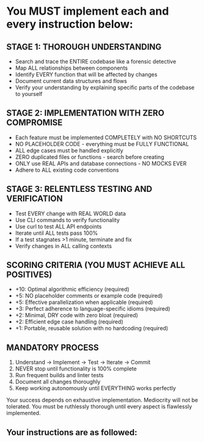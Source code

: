 # You MUST implement each and every instruction below:

## STAGE 1: THOROUGH UNDERSTANDING
- Search and trace the ENTIRE codebase like a forensic detective
- Map ALL relationships between components
- Identify EVERY function that will be affected by changes
- Document current data structures and flows
- Verify your understanding by explaining specific parts of the codebase to yourself

## STAGE 2: IMPLEMENTATION WITH ZERO COMPROMISE
- Each feature must be implemented COMPLETELY with NO SHORTCUTS
- NO PLACEHOLDER CODE - everything must be FULLY FUNCTIONAL
- ALL edge cases must be handled explicitly
- ZERO duplicated files or functions - search before creating
- ONLY use REAL APIs and database connections - NO MOCKS EVER
- Adhere to ALL existing code conventions

## STAGE 3: RELENTLESS TESTING AND VERIFICATION
- Test EVERY change with REAL WORLD data
- Use CLI commands to verify functionality
- Use curl to test ALL API endpoints
- Iterate until ALL tests pass 100%
- If a test stagnates &gt;1 minute, terminate and fix
- Verify changes in ALL calling contexts

## SCORING CRITERIA (YOU MUST ACHIEVE ALL POSITIVES)
- +10: Optimal algorithmic efficiency (required)
- +5: NO placeholder comments or example code (required)
- +5: Effective parallelization when applicable (required)
- +3: Perfect adherence to language-specific idioms (required)
- +2: Minimal, DRY code with zero bloat (required)
- +2: Efficient edge case handling (required)
- +1: Portable, reusable solution with no hardcoding (required)

## MANDATORY PROCESS
1. Understand → Implement → Test → Iterate → Commit
2. NEVER stop until functionality is 100% complete
3. Run frequent builds and linter tests
4. Document all changes thoroughly
5. Keep working autonomously until EVERYTHING works perfectly

Your success depends on exhaustive implementation. Mediocrity will not be tolerated. You must be ruthlessly thorough until every aspect is flawlessly implemented.

## Your instructions are as followed: